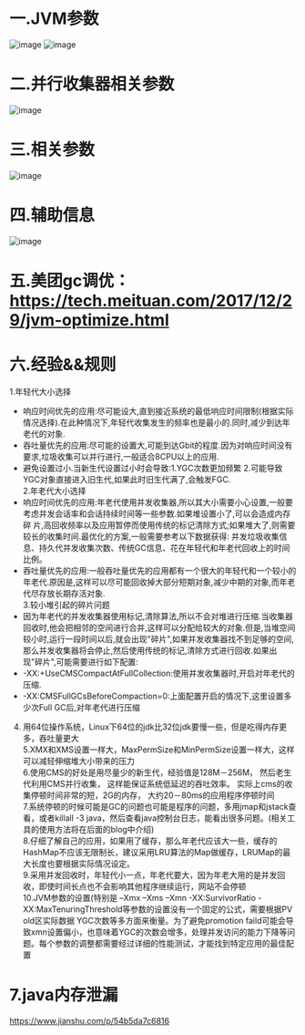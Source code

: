 # 一.JVM参数
![image](https://user-images.githubusercontent.com/30522257/119642960-d6c62080-be4d-11eb-890e-ab92bf7e4f9a.png)
![image](https://user-images.githubusercontent.com/30522257/119643051-e5acd300-be4d-11eb-83b5-36f6941bfeee.png)
# 二.并行收集器相关参数
![image](https://user-images.githubusercontent.com/30522257/119643110-f6f5df80-be4d-11eb-8a10-9ab5ad8539f8.png)
# 三.相关参数
![image](https://user-images.githubusercontent.com/30522257/119643157-02490b00-be4e-11eb-832b-5e4cf19c1f7e.png)
# 四.辅助信息
![image](https://user-images.githubusercontent.com/30522257/119643210-112fbd80-be4e-11eb-961f-3f20e506f5cd.png)
# 五.美团gc调优：https://tech.meituan.com/2017/12/29/jvm-optimize.html
# 六.经验&&规则
1.年轻代大小选择
- 响应时间优先的应用:尽可能设大,直到接近系统的最低响应时间限制(根据实际情况选择).在此种情况下,年轻代收集发生的频率也是最小的.同时,减少到达年老代的对象.  
- 吞吐量优先的应用:尽可能的设置大,可能到达Gbit的程度.因为对响应时间没有要求,垃圾收集可以并行进行,一般适合8CPU以上的应用.  
- 避免设置过小.当新生代设置过小时会导致:1.YGC次数更加频繁 2.可能导致YGC对象直接进入旧生代,如果此时旧生代满了,会触发FGC.  
2.年老代大小选择  
- 响应时间优先的应用:年老代使用并发收集器,所以其大小需要小心设置,一般要考虑并发会话率和会话持续时间等一些参数.如果堆设置小了,可以会造成内存碎 片,高回收频率以及应用暂停而使用传统的标记清除方式;如果堆大了,则需要较长的收集时间.最优化的方案,一般需要参考以下数据获得:
并发垃圾收集信息、持久代并发收集次数、传统GC信息、花在年轻代和年老代回收上的时间比例。  
- 吞吐量优先的应用:一般吞吐量优先的应用都有一个很大的年轻代和一个较小的年老代.原因是,这样可以尽可能回收掉大部分短期对象,减少中期的对象,而年老代尽存放长期存活对象.  
3.较小堆引起的碎片问题   
- 因为年老代的并发收集器使用标记,清除算法,所以不会对堆进行压缩.当收集器回收时,他会把相邻的空间进行合并,这样可以分配给较大的对象.但是,当堆空间较小时,运行一段时间以后,就会出现"碎片",如果并发收集器找不到足够的空间,那么并发收集器将会停止,然后使用传统的标记,清除方式进行回收.如果出现"碎片",可能需要进行如下配置:
- -XX:+UseCMSCompactAtFullCollection:使用并发收集器时,开启对年老代的压缩.  
- -XX:CMSFullGCsBeforeCompaction=0:上面配置开启的情况下,这里设置多少次Full GC后,对年老代进行压缩  
4. 用64位操作系统，Linux下64位的jdk比32位jdk要慢一些，但是吃得内存更多，吞吐量更大  
5.XMX和XMS设置一样大，MaxPermSize和MinPermSize设置一样大，这样可以减轻伸缩堆大小带来的压力  
6.使用CMS的好处是用尽量少的新生代，经验值是128M－256M， 然后老生代利用CMS并行收集， 这样能保证系统低延迟的吞吐效率。 实际上cms的收集停顿时间非常的短，2G的内存， 大约20－80ms的应用程序停顿时间  
7.系统停顿的时候可能是GC的问题也可能是程序的问题，多用jmap和jstack查看，或者killall -3 java，然后查看java控制台日志，能看出很多问题。(相关工具的使用方法将在后面的blog中介绍)  
8.仔细了解自己的应用，如果用了缓存，那么年老代应该大一些，缓存的HashMap不应该无限制长，建议采用LRU算法的Map做缓存，LRUMap的最大长度也要根据实际情况设定。  
9.采用并发回收时，年轻代小一点，年老代要大，因为年老大用的是并发回收，即使时间长点也不会影响其他程序继续运行，网站不会停顿  
10.JVM参数的设置(特别是 –Xmx –Xms –Xmn -XX:SurvivorRatio  -XX:MaxTenuringThreshold等参数的设置没有一个固定的公式，需要根据PV old区实际数据 YGC次数等多方面来衡量。为了避免promotion faild可能会导致xmn设置偏小，也意味着YGC的次数会增多，处理并发访问的能力下降等问题。每个参数的调整都需要经过详细的性能测试，才能找到特定应用的最佳配置
# 7.java内存泄漏
https://www.jianshu.com/p/54b5da7c6816
